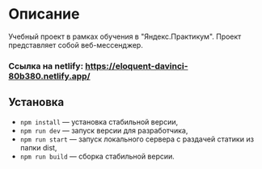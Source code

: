 # Описание

Учебный проект в рамках обучения в "Яндекс.Практикум". Проект представляет собой веб-мессенджер.

### Ссылка на netlify: https://eloquent-davinci-80b380.netlify.app/

## Установка

- `npm install` — установка стабильной версии,
- `npm run dev` — запуск версии для разработчика,
- `npm run start` — запуск локального сервера с раздачей статики из папки dist,
- `npm run build` — сборка стабильной версии.
